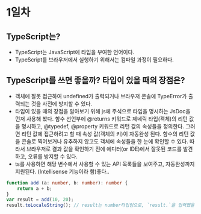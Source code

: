 # 1일차 

## TypeScript는?
- TypeScript는 JavaScript에 타입을 부여한 언어이다.
- TypeScript를 브라우저에서 실행하기 위해서는 컴파일 과정이 필요하다.

## TypeScript를 쓰면 좋을까? 타입이 있을 때의 장점은?
- 객체에 잘못 접근하여 undefined가 출력되거나 브라우저 콘솔에 TypeError가 출력되는 것을 사전에 방지할 수 있다.
- 타입이 있을 때의 장점을 알아보기 위해 js에 주석으로 타입을 명시하는 JsDoc을 먼저 사용해 봤다. 함수 선언부에 @returns 키워드로 제네릭 타입(객체)의 리턴 값을 명시하고, @typedef, @property 키워드로 리턴 값의 속성들을 정의한다. 그러면 리턴 값에 접근하려고 할 때 속성 값(객체의 키)이 자동완성 된다. 
함수의 리턴 값을 콘솔로 찍어보거나 유추하지 않고도 객체에 속성들을 한 눈에 확인할 수 있다. 따라서 브라우저로 결과 값을 확인하기 전에 에디터(or IDE)에서 잘못된 코드를 발견하고, 오류를 방지할 수 있다.
- ts를 사용하면 해당 변수에서 사용할 수 있는 API 목록들을 보여주고, 자동완성까지 지원된다. (Intellisense 기능이라 함)좋다..
```ts
function add (a: number, b: number): number {
    return a + b;
}
var result = add(10, 20);
result.toLocaleString(); // result는 number타입임으로, `result.`을 입력했을 때 사용할 수 있는 메소드(API) 목록들을 보여준다.
```